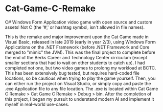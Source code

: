 # Cat-Game-C-Remake
C# Windows Form Application video game with open source and custom assets! Not C (the '#,' or hashtag symbol, isn't allowed in file names).

This is the remake and major improvement upon the Cat Game made in Visual Basic, released in late 2019 (early in year 2/3), using Windows Form Applications on the .NET Framework (before .NET Framework and Core merged to "mimic" the JVM). This was the final project to complete before the end of the Berks Career and Technology Center cirriculum (except smaller sections that had to wait on other students to catch up). I had completed not one, but two video games to prolong my workload at BCTC. This has been extensively bug tested, but requires hard-coded file locations, so be cautious when trying to play the game yourself. Then, you can either run the project on Visual Studio, or simply copy and paste the .exe Application file to any file location. The .exe is located within Cat Game C Remake > Cat Game C Remake > Debug > bin. After the completion of this project, I began my pursuit to understand modern AI and implement it myself in real-world use-cases.
